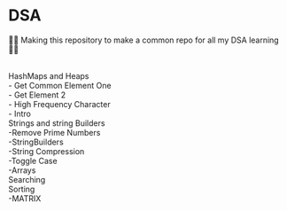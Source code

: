 # DSA
🚀🚀 Making this repository to make a common repo for  all my DSA learning 👩‍💻

<br/>
HashMaps and Heaps
</br>
   - Get Common Element One
    </br>
   - Get Element 2
    </br>
   - High Frequency Character
   </br>
   - Intro

</br>
Strings and string Builders
</br>
 -Remove Prime Numbers
 </br>
 -StringBuilders
 </br>
 -String Compression
 </br>
 -Toggle Case
</br>
-Arrays
</br>
Searching
</br>
Sorting
</br>
-MATRIX
